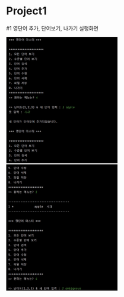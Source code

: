 # Project1

#1 영단어 추가, 단어보기, 나가기 실행화면

<img src='https://github.com/KevinBae00/Project1/blob/master/screenshot/screenshot1.jpg?raw=true'
     width='300'>
<img src='https://github.com/KevinBae00/Project1/blob/master/screenshot/screenshot2.jpg?raw=true'
     width='300'>
